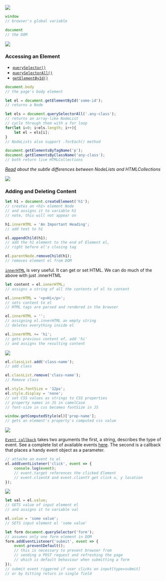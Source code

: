![](https://dummyimage.com/3000x2000/ffffff/000000.jpg&text=++++++++++++The+DOM++++++++++++)

```js
window
// browser's global variable

document
// the DOM
```



![](https://dummyimage.com/3000x1000/ffffff/000000.jpg&text=+)

### Accessing an Element

- [`querySelector()`](https://developer.mozilla.org/en-US/docs/Web/API/Document/querySelector) 
- [`querySelectorAll()`](https://developer.mozilla.org/en-US/docs/Web/API/Document/querySelectorAll) 
- [`getElementById()`](https://developer.mozilla.org/en-US/docs/Web/API/Document/getElementById)

```js
document.body
// the page's body element

let el = document.getElementById('some-id');
// returns a Node

let els = document.querySelectorAll('.any-class');
// returns an array-like NodeList
// cycle through them with a for loop
for(let i=0; i<els.length; i++){
    let el = els[i];
}
// NodeLists also support .forEach() method

document.getElementsByTagName('p');
document.getElementsByClassName('any-class');
// both return live HTMLCollections
```

_[Read](https://medium.com/@layne_celeste/htmlcollection-vs-nodelist-4b83e3a4fb4b) about the subtle differences between NodeLists and HTMLCollections_



![](https://dummyimage.com/3000x1000/ffffff/000000.jpg&text=+)

### Adding and Deleting Content

```js
let h1 = document.createElement('h1');
// creates an <h1> element Node
// and assigns it to variable h1
// note, this will not appear on

h1.innerHTML = 'An Important Heading';
// add text to h1

el.appendChild(h1);
// add the h1 element to the end of Element el,
// right before el's closing tag

el.parentNode.removeChild(h1);
// removes element el from DOM
```

[`innerHTML`](https://developer.mozilla.org/en-US/docs/Web/API/Element/innerHTML) is very useful. It can get or set HTML. We can do much of the above with just .innerHTML

```js
let content = el.innerHTML;
// assigns a string of all the contents of el to content

el.innerHTML = '<p>Hi</p>';
// sets content to el
// HTML tags are parsed and rendered in the browser

el.innerHTML = '';
// assigning el.innerHTML an empty string
// deletes everything inside el

el.innerHTML += 'hi';
// gets previous content of, add 'hi'
// and assigns the resulting content
```



![](https://dummyimage.com/3000x2000/ffffff/000000.jpg&text=+++++++++++CSS+in+JS+++++++++++)

```js
el.classList.add('class-name');
// add class

el.classList.remove('class-name');
// Remove class

el.style.fontSize = '12px';
el.style.display = 'none';
// set CSS values as strings to CSS properties
// property names in JS in camelCase
// font-size in css becomes fontSize in JS

window.getComputedStyle(el)['prop-name'];
// gets an element's property's computed css value
```



![](https://dummyimage.com/3000x2000/ffffff/000000.jpg&text=+++++++++++++Events+++++++++++++)

[`Event callback`](https://developer.mozilla.org/en-US/docs/Web/API/EventTarget/addEventListener) takes two arguments the first, a string, describes the type of event. See a complete list of available events [here](https://developer.mozilla.org/en-US/docs/Web/Events). The second is a callback that places a handy event object as a parameter.

```js
// attache an event to el
el.addEventListener('click', event => {
    console.log(event);
    // event.target references the clicked Element
    // event.clientX and event.clientY get click x, y location
});
```



![](https://dummyimage.com/3000x2000/ffffff/000000.jpg&text=+++++++++++++Forms+++++++++++++)

```js
let val = el.value;
// GETS value of input element el
// and assigns it to variable val

el.value = 'some value';
// SETS input element el 'some value'
```

```js
let form document.querySelector('form');
// assumes only one form element in DOM
form.addEventListener('submit', event => {
    event.preventDefault();
    // this is necessary to prevent browser from
    // sending a POST request and refreshing the page
    // which is default behaviour when submitting a form
});
// submit event riggered if user clicks on input[type=submit]
// or by hitting return in single field
```
